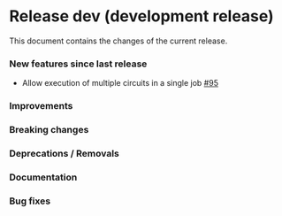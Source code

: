 # Release dev (development release)

This document contains the changes of the current release.

### New features since last release

- Allow execution of multiple circuits in a single job
  [#95](https://github.com/qilimanjaro-tech/qiboconnection/pull/95)

### Improvements

### Breaking changes

### Deprecations / Removals

### Documentation

### Bug fixes
